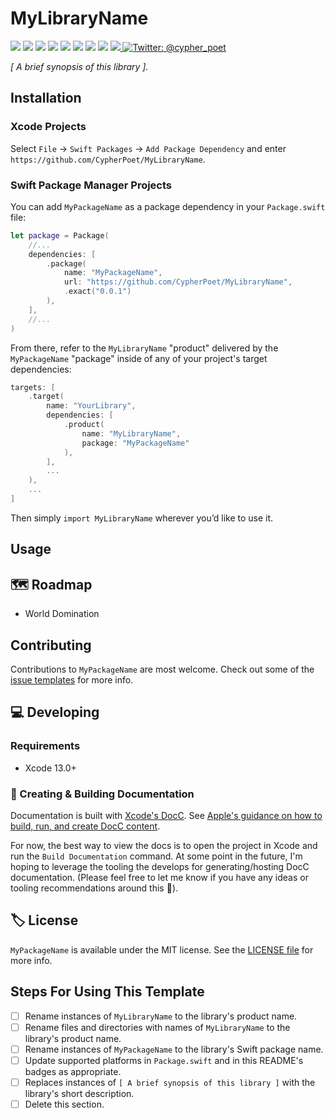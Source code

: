# MyLibraryName

<!-- Header Logo -->

<!-- <div align="center">
   <img width="600px" src="./Extras/banner-logo.png" alt="Banner Logo">
</div> -->


<!-- Badges -->

<p>
    <img src="https://img.shields.io/badge/Swift-5.5-F06C33.svg" />
    <img src="https://img.shields.io/badge/iOS-15.0+-865EFC.svg" />
    <img src="https://img.shields.io/badge/iPadOS-15.0+-F65EFC.svg" />
    <img src="https://img.shields.io/badge/macOS-12.0+-179AC8.svg" />
    <img src="https://img.shields.io/badge/tvOS-15.0+-41465B.svg" />
    <img src="https://img.shields.io/badge/watchOS-8.0+-1FD67A.svg" />
    <img src="https://img.shields.io/badge/License-MIT-blue.svg" />
    <img src="https://github.com/CypherPoet/MyLibraryName/workflows/Build%20&%20Test/badge.svg" />
    <a href="https://github.com/apple/swift-package-manager">
      <img src="https://img.shields.io/badge/spm-compatible-brightgreen.svg?style=flat" />
    </a>
    <a href="https://twitter.com/cypher_poet">
        <img src="https://img.shields.io/badge/Contact-@cypher_poet-lightgrey.svg?style=flat" alt="Twitter: @cypher_poet" />
    </a>
</p>


<p align="center">

_[ A brief synopsis of this library ]._

<p />


## Installation

### Xcode Projects

Select `File` -> `Swift Packages` -> `Add Package Dependency` and enter `https://github.com/CypherPoet/MyLibraryName`.


### Swift Package Manager Projects

You can add `MyPackageName` as a package dependency in your `Package.swift` file:

```swift
let package = Package(
    //...
    dependencies: [
        .package(
            name: "MyPackageName",
            url: "https://github.com/CypherPoet/MyLibraryName",
            .exact("0.0.1")
        ),
    ],
    //...
)
```


<!-- 🔑 UNCOMMENT THE INSTRUCTIONS BELOW IF THE GITHUB REPO NAME MATCHES THE LIBRARY NAME 👇 -->

<!-- From there, refer to `MyLibraryName` as a "target dependency" in any of _your_ package's targets that need it.

```swift
targets: [
    .target(
        name: "YourLibrary",
        dependencies: [
          "MyLibraryName",
        ],
        ...
    ),
    ...
]
``` -->

<!-- 🔑 UNCOMMENT THE INSTRUCTIONS BELOW IF THE GITHUB REPO NAME DOESN'T MATCH THE LIBRARY NAME 👇 -->

From there, refer to the `MyLibraryName` "product" delivered by the `MyPackageName` "package" inside of any of your project's target dependencies:

```swift
targets: [
    .target(
        name: "YourLibrary",
        dependencies: [
            .product(
                name: "MyLibraryName",
                package: "MyPackageName"
            ),
        ],
        ...
    ),
    ...
]
```

<!-- Proceed from above choice accordingly (and delete this comment) -->

Then simply `import MyLibraryName` wherever you’d like to use it.


<!--
    🔑 UNCOMMENT THE INSTRUCTIONS BELOW IF USING THE `@_exported` feature
    might be handy. 👇
-->

<!-- **📝 Note:** To make the library available to your entire project, you could also leverage the [functionality of the `@_exported` keyword](https://forums.swift.org/t/package-manager-exported-dependencies/11615) by placing the following line somewhere at the top level of your project:

```swift
@_exported import MyLibraryName
``` -->


## Usage



## 🗺 Roadmap

- World Domination



## Contributing

Contributions to `MyPackageName` are most welcome. Check out some of the [issue templates](./.github/ISSUE_TEMPLATE/) for more info.



## 💻 Developing

### Requirements

- Xcode 13.0+


### 📜 Creating & Building Documentation

Documentation is built with [Xcode's DocC](https://developer.apple.com/documentation/docc). See [Apple's guidance on how to build, run, and create DocC content](https://developer.apple.com/documentation/docc/api-reference-syntax).

For now, the best way to view the docs is to open the project in Xcode and run the `Build Documentation` command. At some point in the future, I'm hoping to leverage the tooling the develops for generating/hosting DocC documentation. (Please feel free to let me know if you have any ideas or tooling recommendations around this 🙂).


## 🏷 License

`MyPackageName` is available under the MIT license. See the [LICENSE file](./LICENSE) for more info.


## Steps For Using This Template

- [ ] Rename instances of `MyLibraryName` to the library's product name.
- [ ] Rename files and directories with names of `MyLibraryName` to the library's product name.
- [ ] Rename instances of `MyPackageName` to the library's Swift package name.
- [ ] Update supported platforms in `Package.swift` and in this README's badges as appropriate.
- [ ] Replaces instances of `[ A brief synopsis of this library ]` with the library's short description.
- [ ] Delete this section.
